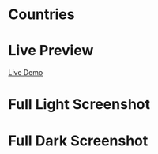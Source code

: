 # Countries

# Live Preview
[Live Demo](https://abdelrahmanmohamed78.github.io/Countries/)

# Full Light Screenshot

# Full Dark Screenshot
